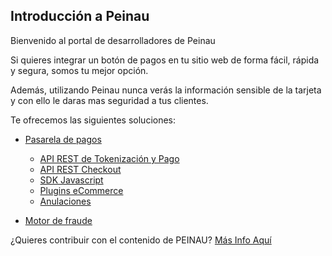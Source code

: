 ## Introducción a Peinau

Bienvenido al portal de desarrolladores de Peinau

Si quieres integrar un botón de pagos en tu sitio web de forma fácil, rápida y segura, somos tu mejor opción.

Además, utilizando Peinau nunca verás la información sensible de la tarjeta y con ello le daras mas seguridad a tus clientes.

Te ofrecemos las siguientes soluciones:

- [Pasarela de pagos](Articulos/Pasarela-de-pagos.md)
  - [API REST de Tokenización y Pago](Articulos/Api-tokenizacion-pago.md)
  - [API REST Checkout](Articulos/Api-checkout.md)
  - [SDK Javascript](https://github.com/Peinau/peinau-javascript/blob/master/README.md)
  - [Plugins eCommerce](Articulos/Plugins.md)
  - [Anulaciones](Articulos/Anulaciones.md)

- [Motor de fraude](Articulos/Motor-de-fraude.md)

¿Quieres contribuir con el contenido de PEINAU? [Más Info Aquí](Contribuciones.md)

